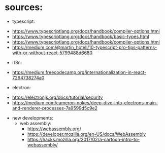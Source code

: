 # sources:

* typescript:
- https://www.typescriptlang.org/docs/handbook/compiler-options.html
- https://www.typescriptlang.org/docs/handbook/basic-types.html
- https://www.typescriptlang.org/docs/handbook/compiler-options.html
- https://medium.com/@martin_hotell/10-typescript-pro-tips-patterns-with-or-without-react-5799488d6680

* i18n:
- https://medium.freecodecamp.org/internationalization-in-react-7264738274a0

* electron:
- https://electronjs.org/docs/tutorial/security
- https://medium.com/cameron-nokes/deep-dive-into-electrons-main-and-renderer-processes-7a9599d5c9e2

* new developments:
    + web assembly:
        - https://webassembly.org/
        - https://developer.mozilla.org/en-US/docs/WebAssembly
        - https://hacks.mozilla.org/2017/02/a-cartoon-intro-to-webassembly/